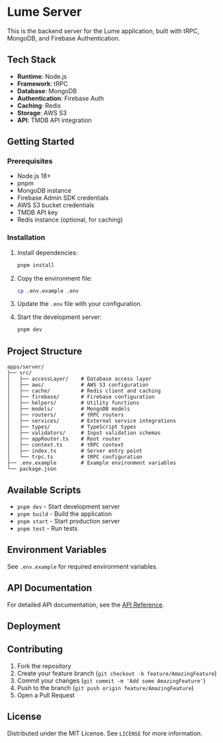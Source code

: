 # Lume Server

This is the backend server for the Lume application, built with tRPC, MongoDB, and Firebase Authentication.

## Tech Stack

- **Runtime**: Node.js
- **Framework**: tRPC
- **Database**: MongoDB
- **Authentication**: Firebase Auth
- **Caching**: Redis
- **Storage**: AWS S3
- **API**: TMDB API integration

## Getting Started

### Prerequisites

- Node.js 18+
- pnpm
- MongoDB instance
- Firebase Admin SDK credentials
- AWS S3 bucket credentials
- TMDB API key
- Redis instance (optional, for caching)

### Installation

1. Install dependencies:

   ```bash
   pnpm install
   ```

2. Copy the environment file:

   ```bash
   cp .env.example .env
   ```

3. Update the `.env` file with your configuration.

4. Start the development server:
   ```bash
   pnpm dev
   ```

## Project Structure

```
apps/server/
├── src/
│   ├── accessLayer/    # Database access layer
│   ├── aws/            # AWS S3 configuration
│   ├── cache/          # Redis client and caching
│   ├── firebase/       # Firebase configuration
│   ├── helpers/        # Utility functions
│   ├── models/         # MongoDB models
│   ├── routers/        # tRPC routers
│   ├── services/       # External service integrations
│   ├── types/          # TypeScript types
│   ├── validators/     # Input validation schemas
│   ├── appRouter.ts    # Root router
│   ├── context.ts      # tRPC context
│   ├── index.ts        # Server entry point
│   └── trpc.ts         # tRPC configuration
├── .env.example        # Example environment variables
└── package.json
```

## Available Scripts

- `pnpm dev` - Start development server
- `pnpm build` - Build the application
- `pnpm start` - Start production server
- `pnpm test` - Run tests

## Environment Variables

See `.env.example` for required environment variables.

## API Documentation

For detailed API documentation, see the [API Reference](./docs/API.md).

## Deployment

## Contributing

1. Fork the repository
2. Create your feature branch (`git checkout -b feature/AmazingFeature`)
3. Commit your changes (`git commit -m 'Add some AmazingFeature'`)
4. Push to the branch (`git push origin feature/AmazingFeature`)
5. Open a Pull Request

## License

Distributed under the MIT License. See `LICENSE` for more information.
